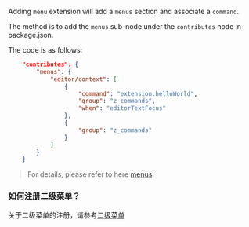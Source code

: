Adding `menu` extension will add a `menus` section and associate a `command`.

The method is to add the `menus` sub-node under the `contributes` node in package.json. 

The code is as follows:
```json
    "contributes": {
		"menus": {
			"editor/context": [
				{
					"command": "extension.helloWorld",
					"group": "z_commands",
					"when": "editorTextFocus"
				},
				{
					"group": "z_commands"
				}
			]
		}
	}
```

> For details, please refer to here [menus](/ExtensionDocs/ContributionPoints/README.md#menus)


### 如何注册二级菜单？

关于二级菜单的注册，请参考[二级菜单](/ExtensionDocs/ContributionPoints/README.md#注册二级菜单)
